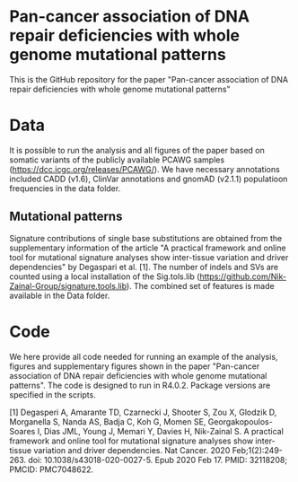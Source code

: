 # Pan-cancer association of DNA repair deficiencies with whole genome mutational patterns

This is the GitHub repository for the paper "Pan-cancer association of DNA repair deficiencies with whole genome mutational patterns"

# Data
It is possible to run the analysis and all figures of the paper based on somatic variants of the publicly available PCAWG samples (https://dcc.icgc.org/releases/PCAWG/). We have necessary annotations included CADD (v1.6), ClinVar annotations and gnomAD (v2.1.1) populatioon frequencies in the data folder.

## Mutational patterns
Signature contributions of single base substitutions are obtained from the supplementary information of the article "A practical framework and online tool for mutational signature analyses show inter-tissue variation and driver dependencies" by Degaspari et al. [1]. The number of indels and SVs are counted using a local installation of the Sig.tols.lib (https://github.com/Nik-Zainal-Group/signature.tools.lib). The combined set of features is made available in the Data folder.

# Code
We here provide all code needed for running an example of the analysis, figures and supplementary figures  shown in the paper "Pan-cancer association of DNA repair deficiencies with whole genome mutational patterns". The code is designed to run in R4.0.2. Package versions are specified in the scripts.

[1] Degasperi A, Amarante TD, Czarnecki J, Shooter S, Zou X, Glodzik D, Morganella S, Nanda AS, Badja C, Koh G, Momen SE, Georgakopoulos-Soares I, Dias JML, Young J, Memari Y, Davies H, Nik-Zainal S. A practical framework and online tool for mutational signature analyses show inter-tissue variation and driver dependencies. Nat Cancer. 2020 Feb;1(2):249-263. doi: 10.1038/s43018-020-0027-5. Epub 2020 Feb 17. PMID: 32118208; PMCID: PMC7048622.




